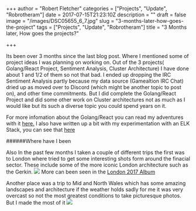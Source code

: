 +++
author = "Robert Fletcher"
categories = ["Projects", "Update", "Robrotheram"]
date = 2017-07-15T21:23:10Z
description = ""
draft = false
image = "/images/DSC05655_6_7.jpg"
slug = "3-months-later-how-goes-the-project"
tags = ["Projects", "Update", "Robrotheram"]
title = "3 Months later, How goes the projects?"

+++


Its been over 3 months since the last blog post. Where I mentioned some of project ideas I was planning on working on. Out of the 3 projects( Golang/React Project, Sentiment Analysis, Cluster Architecture) I have done about 1 and 1/2 of them so not that bad. I ended up dropping the IRC  Sentiment Analysis partly  because my data source (Gamealtion IRC Chat) dried up as moved over to Discord (which might be another topic to post on), and other time commitments. But I did complete the Golang/React Project and did some other work on Cluster architectures not as much as I would like but its such a diverse topic you could spend years on it.

For more infomation about the  Golang/React you can read my adventures with it [here.](https://blog.robrotheram.com/2017/07/16/my-adventurers-with-go-angular/) 
I also have written up a bit with my experimentation with an ELK Stack, you can see that [here](https://blog.robrotheram.com/2017/07/15/elk-stack/)



######Where have I been

Also In the past few months I taken a couple of different trips the first was to London where tried to get some interesting shots form around the finacial sector. These include some of the more iconic London architecture such as the Gerkin. 
![](https://gallery.robrotheram.com/storage/cache/images/000/711/DSC05651,xlarge.1495404955.jpg)
More can been seen in the [London 2017 Album](https://gallery.robrotheram.com/albums/london-2017/)

Another place was a trip to  Mid and North Wales which has some amazing landscapes and architecture if the weather holds sadly for me it was very overcast so not the most greatest conditions to take picturesque photos. But I made the most of it
![](https://gallery.robrotheram.com/storage/cache/images/000/739/DSC05826,xlarge.1495404955.jpg)

